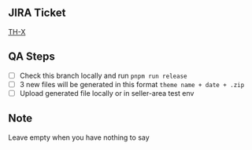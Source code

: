 ## JIRA Ticket

[TH-X](https://youcanshop.atlassian.net/browse/TH-X)

## QA Steps

-  [ ]  Check this branch locally and run `pnpm run release`
-  [ ]  3 new files will be generated in this format `theme name + date + .zip`
-  [ ]  Upload generated file locally or in seller-area test env

## Note

Leave empty when you have nothing to say